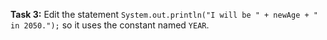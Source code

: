**Task 3:** Edit the statement `System.out.println("I will be " + newAge + " in 2050.");` so it uses the constant named `YEAR`.
